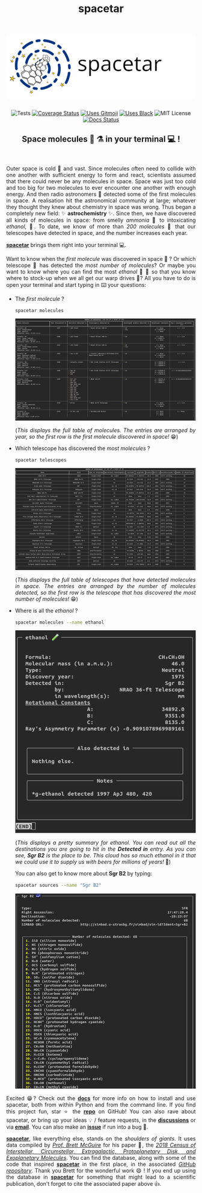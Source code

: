 <div align="center">

# spacetar

<br/><br/>
<img src="./images/header.svg" alt="spacetar" align="center">
<br/><br/>

![Tests][tests]
[![Coverage Status][coveralls-badge]][coveralls]
[![Uses Gitmoji][gitmoji-badge]][gitmoji]
[![Uses Black][black-badge]][black]
![MIT License][license-badge]
[![Docs Status][docs-badge]][docs]

## Space molecules 🧪 ⚗️ in your terminal 💻 !

</div>

<br/>

<div align="justify">

Outer space is cold 🥶 and vast. Since molecules often need to collide with one another with sufficient energy to form and react, scientists assumed that there could never be any molecules in space. Space was just too cold and too big for two molecules to ever encounter one another with enough energy. And then radio astronomers 📡 detected some of the first molecules in space. A realisation hit the astronomical community at large; whatever they thought they knew about chemistry in space was wrong. Thus began a completely new field: ✨ **astrochemistry** ✨. Since then, we have discovered all kinds of molecules in space: from smelly *ammonia* 🤢 to intoxicating *ethanol*, 🍻. To date, we know of more than *200 molecules* 🤯 that our telescopes have detected in space, and the number increases each year.

[**spacetar**][repo] brings them right into your terminal 💻.

Want to know when the *first molecule* was discovered in space 🥇 ? Or which telescope 🔭 has detected the *most number of molecules*? Or maybe you want to know where you can find the most *ethanol* 🍻 🍷 so that you know where to stock-up when we all get our warp drives 👾? All you have to do is open your terminal and start typing in ⌨️ your questions:

* The *first molecule* ?

    ```bash
    spacetar molecules
    ```

    ![Molecules Table][molecules-table]

    (*This displays the full table of molecules. The entries are arranged by year, so the first row is the first molecule discovered in space!* 😁)

* Which telescope has discovered the *most molecules* ?

    ```bash
    spacetar telescopes
    ```

    ![Telescope Table][telescopes-table]

    (*This displays the full table of telescopes that have detected molecules in space. The entries are arranged by the number of molecules detected, so the first row is the telescope that has discovered the most number of molecules!* 😁)

* Where is all the *ethanol* ?

    ```bash
    spacetar molecules --name ethanol
    ```

    ![Ethanol Summary][ethanol]

    (*This displays a pretty summary for ethanol. You can read out all the destinations you are going to hit in the **Detected in** entry. As you can see, **Sgr B2** is the place to be. This cloud has so much ethanol in it that we could use it to supply us with beers for millions of years!* 🍻)

    You can also get to know more about **Sgr B2** by typing:

    ```bash
    spacetar sources --name "Sgr B2"
    ```

    ![Sgr B2 Summary][Sgr-B2]

Excited 😁? Check out the [**docs**][docs] for more info on how to install and use spacetar, both from within Python and from the command line. If you find this project fun, star ⭐ the [**repo**][repo] on GitHub! You can also rave about spacetar, or bring up your ideas 💡 / feature requests, in the [**discussions**][discuss] or via [**email**][me-email]. You can also make an [**issue**][issues] if run into a bug 🐛.

[**spacetar**][repo], like everything else, stands on the *shoulders of giants*. It uses data compiled by [*Prof. Brett McGuire*][brett-github] for his paper 📝, the [*2018 Census of Interstellar, Circumstellar, Extragalactic, Protoplanetary Disk, and Exoplanetary Molecules*][census-paper]. You can find the database, along with some of the code that inspired [**spacetar**][repo] in the first place, in the associated [*GitHub repository*][census-repo]. Thank you Brett for the wonderful work 😄 ! If you end up using the database in [**spacetar**][repo] for something that might lead to a scientific publication, don't forget to cite the associated paper above 👍.

</div>

[gitmoji]: https://gitmoji.dev
[me-email]: ujjwalpanda97@gmail.com
[black]: https://github.com/psf/black
[docs]: https://spacetar.readthedocs.io
[me-github]: https://github.com/astrogewgaw
[brett-github]: https://github.com/bmcguir2
[me-twitter]: https://twitter.com/astrogewgaw
[repo]: https://github.com/astrogewgaw/spacetar
[census-paper]: https://doi.org/10.3847/1538-4365/aae5d2
[issues]: https://github.com/astrogewgaw/spacetar/issues
[interrogate]: https://interrogate.readthedocs.io/en/latest
[discuss]: https://github.com/astrogewgaw/spacetar/discussions
[census-repo]: https://github.com/bmcguir2/astromolecule_census
[coveralls]: https://coveralls.io/github/astrogewgaw/spacetar?branch=main
[docs-badge]: https://img.shields.io/readthedocs/spacetar?style=for-the-badge
[Sgr-B2]: https://raw.githubusercontent.com/astrogewgaw/spacetar/main/images/Sgr_B2.png
[ethanol]: https://raw.githubusercontent.com/astrogewgaw/spacetar/main/images/ethanol.png
[black-badge]: https://img.shields.io/badge/code%20style-black-000000.svg?style=for-the-badge
[gitmoji-badge]: https://img.shields.io/badge/gitmoji-%20😜%20😍-FFDD67.svg?style=for-the-badge
[license-badge]: https://img.shields.io/github/license/astrogewgaw/spacetar?style=for-the-badge
[tests]: https://img.shields.io/github/workflow/status/astrogewgaw/spacetar/tests?style=for-the-badge
[coveralls-badge]: https://img.shields.io/coveralls/github/astrogewgaw/spacetar/main?style=for-the-badge
[molecules-table]: https://raw.githubusercontent.com/astrogewgaw/spacetar/main/images/molecules_table.png
[telescopes-table]: https://raw.githubusercontent.com/astrogewgaw/spacetar/main/images/telescopes_table.png
[interrogate-badge]: https://raw.githubusercontent.com/astrogewgaw/spacetar/main/images/interrogate_badge.svg
